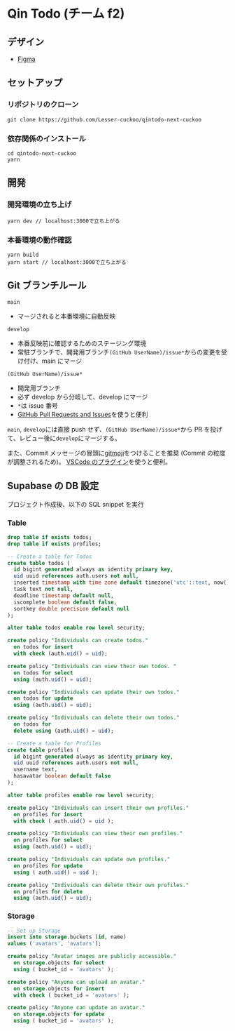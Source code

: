 # Qin Todo (チーム f2)

## デザイン

- [Figma](https://www.figma.com/file/SNPCXNu0V6k6wHS4piYyS2/Qin-Todo?node-id=104%3A1925)

## セットアップ

### リポジトリのクローン

```
git clone https://github.com/Lesser-cuckoo/qintodo-next-cuckoo
```

### 依存関係のインストール

```
cd qintodo-next-cuckoo
yarn
```

## 開発

### 開発環境の立ち上げ

```
yarn dev // localhost:3000で立ち上がる
```

### 本番環境の動作確認

```
yarn build
yarn start // localhost:3000で立ち上がる
```

## Git ブランチルール

`main`

- マージされると本番環境に自動反映

`develop`

- 本番反映前に確認するためのステージング環境
- 常駐ブランチで、開発用ブランチ`(GitHub UserName)/issue*`からの変更を受け付け、main にマージ

`(GitHub UserName)/issue*`

- 開発用ブランチ
- 必ず develop から分岐して、develop にマージ
- `*`は issue 番号
- [GitHub Pull Requests and Issues](https://marketplace.visualstudio.com/items?itemName=GitHub.vscode-pull-request-github)を使うと便利

`main`, `develop`には直接 push せず、`(GitHub UserName)/issue*`から PR を投げて、レビュー後に`develop`にマージする。

また、Commit メッセージの冒頭に[gitmoji](https://gitmoji.dev/)をつけることを推奨 (Commit の粒度が調整されるため)。
[VSCode のプラグイン](https://marketplace.visualstudio.com/items?itemName=seatonjiang.gitmoji-vscode)を使うと便利。

## Supabase の DB 設定

プロジェクト作成後、以下の SQL snippet を実行

### Table

```sql
drop table if exists todos;
drop table if exists profiles;

-- Create a table for Todos
create table todos (
  id bigint generated always as identity primary key,
  uid uuid references auth.users not null,
  inserted timestamp with time zone default timezone('utc'::text, now()) not null,
  task text not null,
  deadline timestamp default null,
  iscomplete boolean default false,
  sortkey double precision default null
);

alter table todos enable row level security;

create policy "Individuals can create todos."
  on todos for insert
  with check (auth.uid() = uid);

create policy "Individuals can view their own todos. "
  on todos for select
  using (auth.uid() = uid);

create policy "Individuals can update their own todos."
  on todos for update
  using (auth.uid() = uid);

create policy "Individuals can delete their own todos."
  on todos for
  delete using (auth.uid() = uid);

-- Create a table for Profiles
create table profiles (
  id bigint generated always as identity primary key,
  uid uuid references auth.users not null,
  username text,
  hasavatar boolean default false
);

alter table profiles enable row level security;

create policy "Individuals can insert their own profiles."
  on profiles for insert
  with check ( auth.uid() = uid );

create policy "Individuals can view their own profiles."
  on profiles for select
  using (auth.uid() = uid);

create policy "Individuals can update own profiles."
  on profiles for update
  using ( auth.uid() = uid );

create policy "Individuals can delete their own profiles."
  on profiles for delete
  using (auth.uid() = uid);
```

### Storage

```sql
-- Set up Storage
insert into storage.buckets (id, name)
values ('avatars', 'avatars');

create policy "Avatar images are publicly accessible."
  on storage.objects for select
  using ( bucket_id = 'avatars' );

create policy "Anyone can upload an avatar."
  on storage.objects for insert
  with check ( bucket_id = 'avatars' );

create policy "Anyone can update an avatar."
  on storage.objects for update
  using ( bucket_id = 'avatars' );
```
